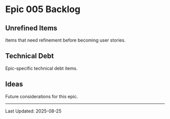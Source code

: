 # Epic 005 Backlog

## Unrefined Items
Items that need refinement before becoming user stories.

## Technical Debt
Epic-specific technical debt items.

## Ideas
Future considerations for this epic.

---
Last Updated: 2025-08-25
